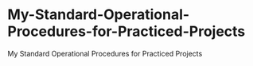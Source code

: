 # My-Standard-Operational-Procedures-for-Practiced-Projects
My Standard Operational Procedures for Practiced Projects
